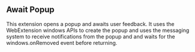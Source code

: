 ## Await Popup

This extension opens a popup and awaits user feedback. It uses the WebExtension windows APIs to create the popup and uses the messaging system to receive notifications from the popup and and waits for the windows.onRemoved event before returning.
